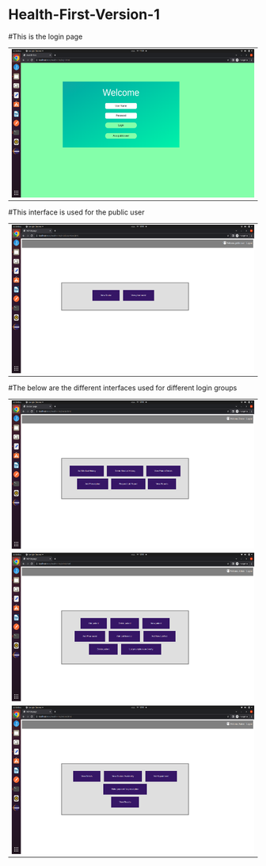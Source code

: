 # Health-First-Version-1
#This is the login page
<table border="0">
  <tr>
    <td><img src="https://github.com/Nimshi02/Health-First-Version-1/blob/dev/Health-First/src/main/Images/Screenshot from 2022-12-14 11-59-50.png" height="300" width="550" ></td>
    </table>
#This interface is used for the public user
<table border="0">
  <tr>
    <td><img src="https://github.com/Nimshi02/Health-First-Version-1/blob/dev/Health-First/src/main/Images/Screenshot from 2022-12-14 12-00-23.png" height="300" width="550" ></td></tr>
    </table>
#The below are the different interfaces used for different login groups
<table border="0">
  <tr>
    <td><img src="https://github.com/Nimshi02/Health-First-Version-1/blob/dev/Health-First/src/main/Images/Screenshot from 2022-12-14 12-00-20.png" height="300" width="550" ></td></tr>
  <tr><td><img src="https://github.com/Nimshi02/Health-First-Version-1/blob/dev/Health-First/src/main/Images/Screenshot from 2022-12-14 12-00-04.png" height="300" width="550" ></td></tr>
   <tr><td><img src="https://github.com/Nimshi02/Health-First-Version-1/blob/dev/Health-First/src/main/Images/Screenshot from 2022-12-14 12-00-47.png" height="300" width="550" ></td></tr>
    </table>
